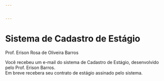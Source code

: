 ```yaml
---


---
```


<h1 id="sistema-de-cadastro-de-estágio">Sistema de Cadastro de Estágio</h1>
<p>Prof. Erison Rosa de Oliveira Barros</p>
<p>Você recebeu um e-mail do sistema de Cadastro de Estágio, desenvolvido pelo Prof. Erison Barros.<br>
Em breve recebera seu contrato de estágio assinado pelo sistema.</p>

